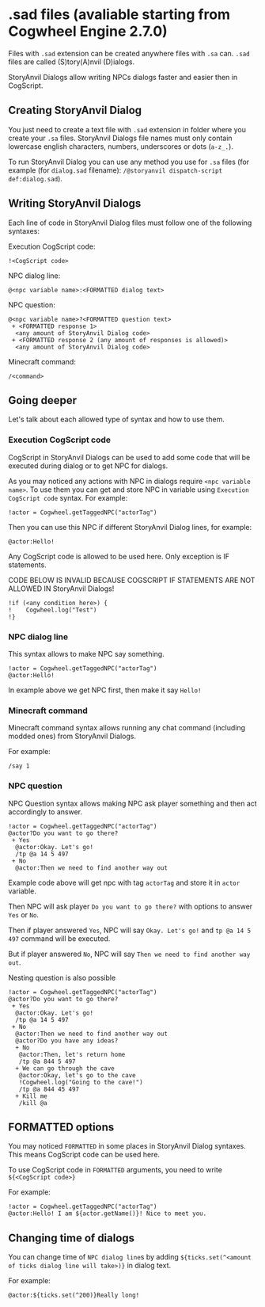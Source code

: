 # .sad files (avaliable starting from Cogwheel Engine 2.7.0)
Files with `.sad` extension can be created anywhere files with `.sa` can. `.sad` files are called (S)tory(A)nvil (D)ialogs.

StoryAnvil Dialogs allow writing NPCs dialogs faster and easier then in CogScript.

## Creating StoryAnvil Dialog
You just need to create a text file with `.sad` extension in folder where you create your `.sa` files. StoryAnvil Dialogs file names must only contain lowercase english characters, numbers, underscores or dots (`a-z_.`).

To run StoryAnvil Dialog you can use any method you use for `.sa` files (for example (for `dialog.sad` filename): `/@storyanvil dispatch-script def:dialog.sad`).

## Writing StoryAnvil Dialogs
Each line of code in StoryAnvil Dialog files must follow one of the following syntaxes:

Execution CogScript code:
```
!<CogScript code>
```

NPC dialog line:
```
@<npc variable name>:<FORMATTED dialog text>
```

NPC question:
```
@<npc variable name>?<FORMATTED question text>
 + <FORMATTED response 1>
  <any amount of StoryAnvil Dialog code>
 + <FORMATTED response 2 (any amount of responses is allowed)>
  <any amount of StoryAnvil Dialog code>
```

Minecraft command:
```
/<command>
```

## Going deeper
Let's talk about each allowed type of syntax and how to use them.

### Execution CogScript code
CogScript in StoryAnvil Dialogs can be used to add some code that will be executed during dialog or to get NPC for dialogs.

As you may noticed any actions with NPC in dialogs require `<npc variable name>`. To use them you can get and store NPC in variable using `Execution CogScript code` syntax. For example:
```cogdialog
!actor = Cogwheel.getTaggedNPC("actorTag")
```
Then you can use this NPC if different StoryAnvil Dialog lines, for example:
```
@actor:Hello!
```

Any CogScript code is allowed to be used here. Only exception is IF statements.

CODE BELOW IS INVALID BECAUSE COGSCRIPT IF STATEMENTS ARE NOT ALLOWED IN StoryAnvil Dialogs!
```cogdialog
!if (<any condition here>) {
!    Cogwheel.log("Test")
!}
```

### NPC dialog line
This syntax allows to make NPC say something.

```cogdialog
!actor = Cogwheel.getTaggedNPC("actorTag")
@actor:Hello!
```
In example above we get NPC first, then make it say `Hello!`

### Minecraft command
Minecraft command syntax allows running any chat command (including modded ones) from StoryAnvil Dialogs.

For example:
```cogdialog
/say 1
```

### NPC question
NPC Question syntax allows making NPC ask player something and then act accordingly to answer.

```cogdialog
!actor = Cogwheel.getTaggedNPC("actorTag")
@actor?Do you want to go there?
 + Yes
  @actor:Okay. Let's go!
  /tp @a 14 5 497
 + No
  @actor:Then we need to find another way out
```
Example code above will get npc with tag `actorTag` and store it in `actor` variable.

Then NPC will ask player `Do you want to go there?` with options to answer `Yes` or `No`.

Then if player answered `Yes`, NPC will say `Okay. Let's go!` and `tp @a 14 5 497` command will be executed.

But if player answered `No`, NPC will say `Then we need to find another way out`.


Nesting question is also possible
```cogdialog
!actor = Cogwheel.getTaggedNPC("actorTag")
@actor?Do you want to go there?
 + Yes
  @actor:Okay. Let's go!
  /tp @a 14 5 497
 + No
  @actor:Then we need to find another way out
  @actor?Do you have any ideas?
  + No
   @actor:Then, let's return home
   /tp @a 844 5 497
  + We can go through the cave
   @actor:Okay, let's go to the cave
   !Cogwheel.log("Going to the cave!")
   /tp @a 844 45 497
  + Kill me
   /kill @a
```

## FORMATTED options
You may noticed `FORMATTED` in some places in StoryAnvil Dialog syntaxes. This means CogScript code can be used here.

To use CogScript code in `FORMATTED` arguments, you need to write `${<CogScript code>}`

For example:
```cogdialog
!actor = Cogwheel.getTaggedNPC("actorTag")
@actor:Hello! I am ${actor.getName()}! Nice to meet you.
```

## Changing time of dialogs
You can change time of `NPC dialog line`s by adding `${ticks.set(^<amount of ticks dialog line will take>)}` in dialog text.

For example:
```cogdialog
@actor:${ticks.set(^200)}Really long!
```
